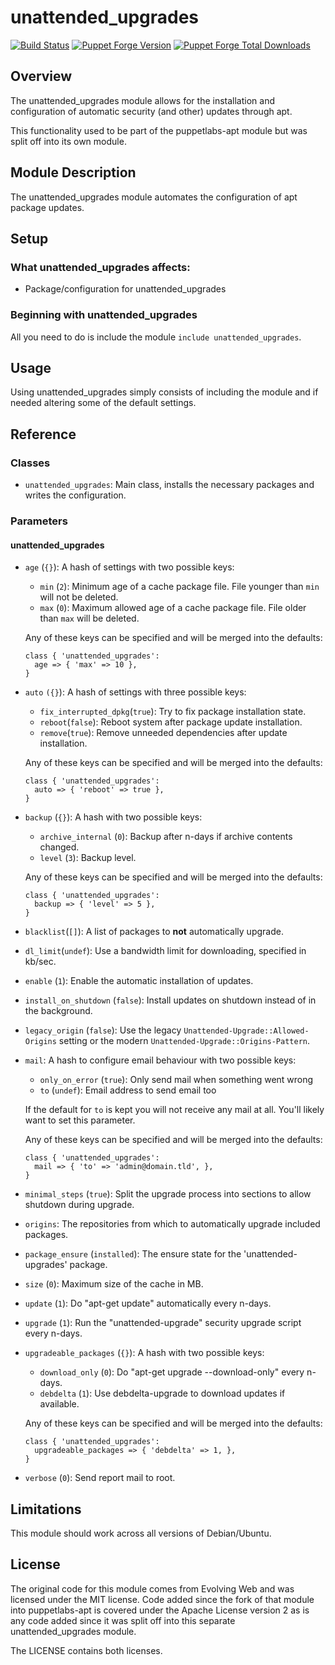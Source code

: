 # unattended\_upgrades

[![Build Status](https://travis-ci.org/puppet-community/puppet-unattended_upgrades.svg?branch=master)](https://travis-ci.org/puppet-community/puppet-unattended_upgrades)
[![Puppet Forge Version](http://img.shields.io/puppetforge/v/puppet/unattended_upgrades.svg)](https://forge.puppetlabs.com/puppet/unattended_upgrades)
[![Puppet Forge Total Downloads](https://img.shields.io/puppetforge/dt/puppet/unattended_upgrades.svg)](https://forge.puppetlabs.com/puppet/unattended_upgrades)

## Overview

The unattended\_upgrades module allows for the installation and configuration of automatic security (and other) updates through apt.

This functionality used to be part of the puppetlabs-apt module but was split off into its own module.

## Module Description

The unattended\_upgrades module automates the configuration of apt package updates.

## Setup

### What unattended\_upgrades affects:

* Package/configuration for unattended\_upgrades

### Beginning with unattended\_upgrades

All you need to do is include the module `include unattended_upgrades`.

## Usage

Using unattended\_upgrades simply consists of including the module and if needed altering some of the default settings.

## Reference

### Classes

* `unattended_upgrades`: Main class, installs the necessary packages and writes the configuration.

### Parameters

#### unattended\_upgrades

* `age` (`{}`): A hash of settings with two possible keys:
  * `min` (`2`): Minimum age of a cache package file. File younger than `min` will not be deleted.
  * `max` (`0`): Maximum allowed age of a cache package file. File older than `max` will be deleted.

  Any of these keys can be specified and will be merged into the defaults:
  ```puppet
  class { 'unattended_upgrades':
    age => { 'max' => 10 },
  }
  ```
* `auto` `({}`): A hash of settings with three possible keys:
  * `fix_interrupted_dpkg`(`true`): Try to fix package installation state.
  * `reboot`(`false`): Reboot system after package update installation.
  * `remove`(`true`): Remove unneeded dependencies after update installation.

  Any of these keys can be specified and will be merged into the defaults:

  ```puppet
  class { 'unattended_upgrades':
    auto => { 'reboot' => true },
  }
  ```
* `backup` (`{}`): A hash with two possible keys:
  * `archive_internal` (`0`): Backup after n-days if archive contents changed.
  * `level` (`3`): Backup level.

  Any of these keys can be specified and will be merged into the defaults:
  ```puppet
  class { 'unattended_upgrades':
    backup => { 'level' => 5 },
  }
  ```
* `blacklist`(`[]`): A list of packages to **not** automatically upgrade.
* `dl_limit`(`undef`): Use a bandwidth limit for downloading, specified in kb/sec.
* `enable` (`1`): Enable the automatic installation of updates.
* `install_on_shutdown` (`false`): Install updates on shutdown instead of in the background.
* `legacy_origin` (`false`): Use the legacy `Unattended-Upgrade::Allowed-Origins` setting or the modern `Unattended-Upgrade::Origins-Pattern`.
* `mail`: A hash to configure email behaviour with two possible keys:
  * `only_on_error` (`true`): Only send mail when something went wrong
  * `to` (`undef`): Email address to send email too

  If the default for `to` is kept you will not receive any mail at all. You'll likely want to set this parameter.

  Any of these keys can be specified and will be merged into the defaults:
  ```puppet
  class { 'unattended_upgrades':
    mail => { 'to' => 'admin@domain.tld', },
  }
  ```
* `minimal_steps` (`true`): Split the upgrade process into sections to allow shutdown during upgrade.
* `origins`: The repositories from which to automatically upgrade included packages.
* `package_ensure` (`installed`): The ensure state for the 'unattended-upgrades' package.
* `size` (`0`): Maximum size of the cache in MB.
* `update` (`1`): Do "apt-get update" automatically every n-days.
* `upgrade` (`1`): Run the "unattended-upgrade" security upgrade script every n-days.
* `upgradeable_packages` (`{}`): A hash with two possible keys:
  * `download_only` (`0`): Do "apt-get upgrade --download-only" every n-days.
  * `debdelta` (`1`): Use debdelta-upgrade to download updates if available.

  Any of these keys can be specified and will be merged into the defaults:
  ```puppet
  class { 'unattended_upgrades':
    upgradeable_packages => { 'debdelta' => 1, },
  }
  ```
* `verbose` (`0`): Send report mail to root.

## Limitations

This module should work across all versions of Debian/Ubuntu.

## License

The original code for this module comes from Evolving Web and was licensed under the MIT license. Code added since the fork of that module into puppetlabs-apt is covered under the Apache License version 2 as is any code added since it was split off into this separate unattended\_upgrades module.

The LICENSE contains both licenses.
